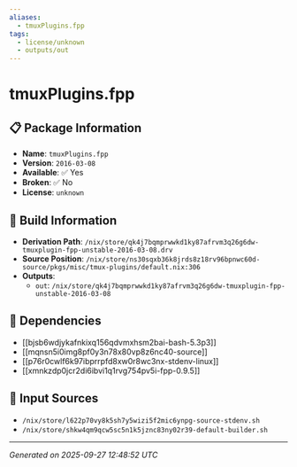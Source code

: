 ```yaml
---
aliases:
  - tmuxPlugins.fpp
tags:
  - license/unknown
  - outputs/out
---
```


# tmuxPlugins.fpp

## 📋 Package Information

- **Name**: `tmuxPlugins.fpp`
- **Version**: `2016-03-08`
- **Available**: ✅ Yes
- **Broken**: ✅ No
- **License**: `unknown`

## 🔧 Build Information

- **Derivation Path**: `/nix/store/qk4j7bqmprwwkd1ky87afrvm3q26g6dw-tmuxplugin-fpp-unstable-2016-03-08.drv`
- **Source Position**: `/nix/store/ns30sqxb36k8jrds8z18rv96bpnwc60d-source/pkgs/misc/tmux-plugins/default.nix:306`
- **Outputs**:
  - `out`:  `/nix/store/qk4j7bqmprwwkd1ky87afrvm3q26g6dw-tmuxplugin-fpp-unstable-2016-03-08`

## 🔗 Dependencies

- [[bjsb6wdjykafnkixq156qdvmxhsm2bai-bash-5.3p3]]
- [[mqnsn5i0img8pf0y3n78x80vp8z6nc40-source]]
- [[p76r0cwlf6k97ibprrpfd8xw0r8wc3nx-stdenv-linux]]
- [[xmnkzdp0jcr2di6ibvi1q1rvg754pv5i-fpp-0.9.5]]

## 📁 Input Sources

- `/nix/store/l622p70vy8k5sh7y5wizi5f2mic6ynpg-source-stdenv.sh`
- `/nix/store/shkw4qm9qcw5sc5n1k5jznc83ny02r39-default-builder.sh`

---
*Generated on 2025-09-27 12:48:52 UTC*
